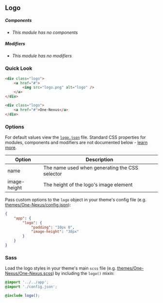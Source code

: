 ## Logo

##### Components

* _This module has no components_

##### Modifiers

* _This module has no modifiers_

### Quick Look

```html
<div class="logo">
    <a href="#">
        <img src="logo.png" alt="logo" />
    </a>
</div>
```

```html
<div class="logo">
    <a href="#">One-Nexus</a>
</div>
```

### Options

For default values view the [`logo.json`](logo.json) file. Standard CSS properties for modules, components and modifiers are not documented below - [learn more](https://github.com/esr360/Synergy/wiki/Configuring-a-Module#pass-custom-css-to-modules).

<table class="table">
    <thead>
        <tr>
            <th>Option</th>
            <th>Description</th>
        </tr>
    </thead>
    <tbody>
        <tr>
            <td>name</td>
            <td>The name used when generating the CSS selector</td>
        </tr>
        <tr>
            <td>image-height</td>
            <td>The height of the logo's image element</td>
        </tr>
    </tbody>
</table>

Pass custom options to the `logo` object in your theme's config file (e.g. [themes/One-Nexus/config.json](../../../themes/One-Nexus/config.json)):

```json
{
    "app": {
        "logo": {
            "padding": "10px 0",
            "image-height": "38px"
        }
    }
}
```

### Sass

Load the logo styles in your theme's main `scss` file (e.g. [themes/One-Nexus/One-Nexus.scss](../../../themes/One-Nexus/One-Nexus.scss)) by including the `logo()` mixin:

```scss
@import '../../app';
@import './config.json';

@include logo();
```